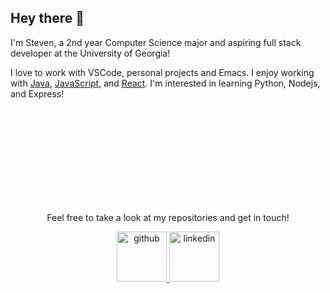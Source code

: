 ## Hey there 👋

I'm Steven, a 2nd year Computer Science major and aspiring full stack developer at the University of Georgia!

I love to work with VSCode, personal projects and Emacs. I enjoy working with [Java](https://www.java.com),
[JavaScript](https://www.javascript.com), and [React](https://reactjs.org). I'm interested in learning Python, Nodejs, and Express!




<div align="center">
    </br>
    </br>
    </br>
        </br>
    </br>
    </br>
        </br>
    </br>
    </br>
    <p>Feel free to take a look at my repositories and get in touch!</p>
  <a href="https://www.github.com/tran-steven">
  <img
    src="https://github.githubassets.com/images/modules/logos_page/GitHub-Mark.png"
    alt="github"
       width="80"
       height="80"
  />
      </a>
    <a href="https://www.linkedin.com/in/steven-tran-26735b206">
      <img
    src="https://cdn-icons-png.flaticon.com/512/174/174857.png"
    alt="linkedin"
       width="80"
       height="80"
  />
  </a>
</div>
